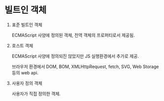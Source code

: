 # 빌트인 객체

1. 표준 빌트인 객체

   ECMAScript 사양에 정의된 객체, 전역 객체의 프로퍼티로서 제공됨.

2. 호스트 객체

   ECMAScript 사양에 정의되진 않았지만 JS 실행환경에서 추가로 제공.

   브라우저 환경에서 DOM, BOM, XMLHttpRequest, fetch, SVG, Web Storage 등의 web api.

3. 사용자 정의 객체

   사용자가 직접 정의한 객체.

